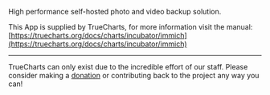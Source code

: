 High performance self-hosted photo and video backup solution.

This App is supplied by TrueCharts, for more information visit the manual: [https://truecharts.org/docs/charts/incubator/immich](https://truecharts.org/docs/charts/incubator/immich)

---

TrueCharts can only exist due to the incredible effort of our staff.
Please consider making a [donation](https://truecharts.org/docs/about/sponsor) or contributing back to the project any way you can!
